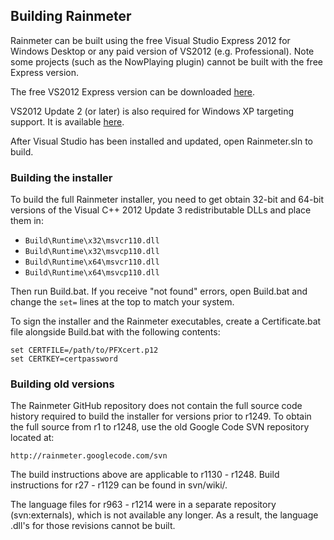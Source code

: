 ## Building Rainmeter

Rainmeter can be built using the free Visual Studio Express 2012 for Windows Desktop or any paid version of VS2012 (e.g. Professional). Note some projects (such as the NowPlaying plugin) cannot be built with the free Express version.

The free VS2012 Express version can be downloaded [here](http://microsoft.com/visualstudio/eng/products/visual-studio-express-for-windows-desktop).

VS2012 Update 2 (or later) is also required for Windows XP targeting support. It is available [here](http://microsoft.com/visualstudio/eng/downloads#d-visual-studio-2012-update).

After Visual Studio has been installed and updated, open Rainmeter.sln to build.


### Building the installer

To build the full Rainmeter installer, you need to get obtain 32-bit and 64-bit versions of the Visual C++ 2012 Update 3 redistributable DLLs and place them in:

* `Build\Runtime\x32\msvcr110.dll`
* `Build\Runtime\x32\msvcp110.dll`
* `Build\Runtime\x64\msvcr110.dll`
* `Build\Runtime\x64\msvcp110.dll`

Then run Build.bat. If you receive "not found" errors, open Build.bat and change the `set=` lines at the top to match your system.

To sign the installer and the Rainmeter executables, create a Certificate.bat file alongside Build.bat with the following contents:

    set CERTFILE=/path/to/PFXcert.p12
    set CERTKEY=certpassword


### Building old versions

The Rainmeter GitHub repository does not contain the full source code history required to build the installer for versions prior to r1249. To obtain the full source from r1 to r1248, use the old Google Code SVN repository located at:

    http://rainmeter.googlecode.com/svn

The build instructions above are applicable to r1130 - r1248. Build instructions for r27 - r1129 can be found in svn/wiki/.

The language files for r963 - r1214 were in a separate repository (svn:externals), which is not available any longer. As a result, the language .dll's for those revisions cannot be built.